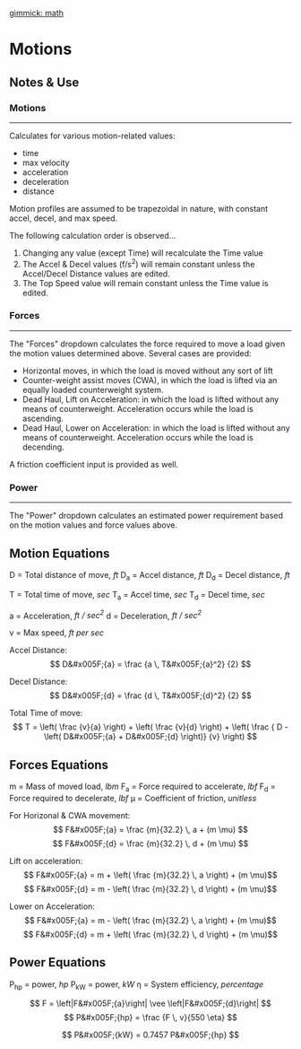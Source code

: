 [gimmick: math]()

Motions
===

Notes & Use
---

### Motions ###
___

Calculates for various motion-related values:

* time
* max velocity
* acceleration
* deceleration
* distance

Motion profiles are assumed to be trapezoidal in nature, with constant accel, decel, and max speed.

The following calculation order is observed...

1. Changing any value (except Time) will recalculate the Time value
2. The Accel & Decel values (f/s<sup>2</sup>) will remain constant unless the Accel/Decel Distance values are edited.
3. The Top Speed value will remain constant unless the Time value is edited.

### Forces ###
___

The "Forces" dropdown calculates the force required to move a load given the motion values determined above.  Several cases are provided:

* Horizontal moves, in which the load is moved without any sort of lift
* Counter-weight assist moves (CWA), in which the load is lifted via an equally loaded counterweight system.
* Dead Haul, Lift on Acceleration: in which the load is lifted without any means of counterweight.  Acceleration occurs while the load is ascending.
* Dead Haul, Lower on Acceleration: in which the load is lifted without any means of counterweight.  Acceleration occurs while the load is decending.

A friction coefficient input is provided as well.

### Power ###
___

The "Power" dropdown calculates an estimated power requirement based on the motion values and force values above.

Motion Equations
---

D = Total distance of move, *ft*
D<sub>a</sub> = Accel distance, *ft*
D<sub>d</sub> = Decel distance, *ft*

T = Total time of move, *sec*
T<sub>a</sub> = Accel time, *sec*
T<sub>d</sub> = Decel time, *sec*

a = Acceleration, *ft / sec<sup>2</sup>*
d = Deceleration, *ft / sec<sup>2</sup>*

v = Max speed, *ft per sec*

Accel Distance:
$$ D&#x005F;{a} = \frac {a \, T&#x005F;{a}^2} {2} $$

Decel Distance:
$$ D&#x005F;{d} = \frac {d \, T&#x005F;{d}^2} {2} $$

Total Time of move:
$$ T = \left( \frac {v}{a} \right) +
       \left( \frac {v}{d} \right) +
       \left( 
        \frac { D - \left( D&#x005F;{a} + D&#x005F;{d} \right)}
              {v}
       \right)
$$

Forces Equations
---

m = Mass of moved load, *lbm*
F<sub>a</sub> = Force required to accelerate, *lbf*
F<sub>d</sub> = Force required to decelerate, *lbf*
&mu; = Coefficient of friction, *unitless*

For Horizonal & CWA movement:
$$ F&#x005F;{a} = \frac {m}{32.2} \, a + (m \mu) $$
$$ F&#x005F;{d} = \frac {m}{32.2} \, d + (m \mu) $$

Lift on acceleration:
$$ F&#x005F;{a} = m + \left( \frac {m}{32.2} \, a \right) + (m \mu)$$
$$ F&#x005F;{d} = m - \left( \frac {m}{32.2} \, d \right) + (m \mu)$$

Lower on Acceleration:
$$ F&#x005F;{a} = m - \left( \frac {m}{32.2} \, a \right) + (m \mu)$$
$$ F&#x005F;{d} = m + \left( \frac {m}{32.2} \, d \right) + (m \mu)$$

Power Equations
---

P<sub>hp</sub> = power, *hp*
P<sub>kW</sub> = power, *kW*
&eta; = System efficiency, *percentage*

$$ F = \left|F&#x005F;{a}\right| \vee \left|F&#x005F;{d}\right| $$
$$ P&#x005F;{hp} = \frac {F \, v}{550 \eta} $$

$$ P&#x005F;{kW} = 0.7457 P&#x005F;{hp} $$
